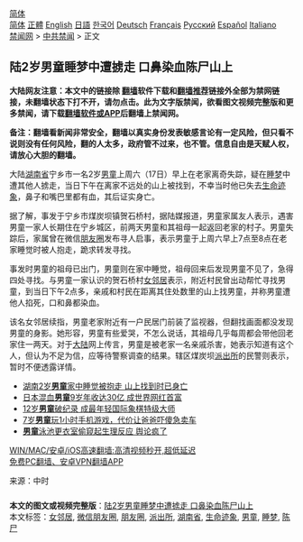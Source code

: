  <!-- 面包屑导航 --> <div class="breadcrumb"><!-- GTranslate: https://gtranslate.io/ -->  <div class="switcher notranslate">  <div class="selected">  <a href="#" onclick="return false;"> 简体</a>  </div>  <div class="option">  <a href="https://www.bannedbook.org" onclick="doGTranslate('zh-CN|zh-CN');jQuery('div.switcher div.selected a').html(jQuery(this).html());return false;" title="简体中文" class="nturl selected"> 简体</a>  <a href="https://www.bannedbook.org/zh-tw/" onclick="doGTranslate('zh-CN|zh-TW');jQuery('div.switcher div.selected a').html(jQuery(this).html());return false;" title="繁體中文" class="nturl"> 正體</a>  <a href="https://www.bannedbook.org/en/" onclick="doGTranslate('zh-CN|en');jQuery('div.switcher div.selected a').html(jQuery(this).html());return false;" title="English" class="nturl"> English</a>  <a href="https://www.bannedbook.org/ja/" onclick="doGTranslate('zh-CN|ja');jQuery('div.switcher div.selected a').html(jQuery(this).html());return false;" title="日本語" class="nturl"> 日語</a>  <a href="https://www.bannedbook.org/ko/" onclick="doGTranslate('zh-CN|ko');jQuery('div.switcher div.selected a').html(jQuery(this).html());return false;" title="한국어" class="nturl"> 한국어</a>  <a href="https://www.bannedbook.org/de/" onclick="doGTranslate('zh-CN|de');jQuery('div.switcher div.selected a').html(jQuery(this).html());return false;" title="Deutsch" class="nturl"> Deutsch</a>  <a href="https://www.bannedbook.org/fr/" onclick="doGTranslate('zh-CN|fr');jQuery('div.switcher div.selected a').html(jQuery(this).html());return false;" title="Français" class="nturl"> Français</a>  <a href="https://www.bannedbook.org/ru/" onclick="doGTranslate('zh-CN|ru');jQuery('div.switcher div.selected a').html(jQuery(this).html());return false;" title="Русский" class="nturl"> Русский</a>  <a href="https://www.bannedbook.org/es/" onclick="doGTranslate('zh-CN|es');jQuery('div.switcher div.selected a').html(jQuery(this).html());return false;" title="Español" class="nturl"> Español</a>  <a href="https://www.bannedbook.org/it/" onclick="doGTranslate('zh-CN|it');jQuery('div.switcher div.selected a').html(jQuery(this).html());return false;" title="Italiano" class="nturl"> Italiano</a>  </div>  </div>      <div class='breadcrumb-sub'><!-- Breadcrumb NavXT 6.3.0 --> <a href="https://www.bannedbook.org/" class="home">禁闻网</a> &gt; <a href="https://www.bannedbook.org/bnews/cbnews/" class="category">中共禁闻</a> &gt; 正文</div></div><h2>陆2岁男童睡梦中遭掳走 口鼻染血陈尸山上</h2> <p class="notice"><b>大陆网友注意：本文中的链接除 <a href="https://github.com/bannedbook/fanqiang" >翻墙</a>软件下载和<a href="https://github.com/killgcd/justmysocks/blob/master/README.md">翻墙推荐</a>链接外全部为禁网链接，未翻墙状态下打不开，请勿点击。此为文字版禁闻，欲看图文视频完整版和更多禁闻，请下载<a href="https://github.com/bannedbook/fanqiang">翻墙软件或APP</a>后翻墙上禁闻网。</p><p>备注：翻墙看新闻非常安全，翻墙以真实身份发表敏感言论有一定风险，但只看不说则没有任何风险，翻的人太多，政府管不过来，也不管。信息自由是天赋人权，请放心大胆的翻墙。</b></p>  <div class="entry"> <p id="conimg">大陆<a href="https://www.bannedbook.org/bnews/tag/%E6%B9%96%E5%8D%97%E7%9C%81/" class="st_tag internal_tag" rel="tag" title="标签 湖南省 下的日志">湖南省</a>宁乡市一名2岁<a href="https://www.bannedbook.org/bnews/tag/%e7%94%b7%e7%ab%a5/" class="st_tag internal_tag" rel="tag" title="标签 男童 下的日志">男童</a>上周六（17日）早上在老家离奇失踪，疑在<a href="https://www.bannedbook.org/bnews/tag/%E7%9D%A1%E6%A2%A6/" class="st_tag internal_tag" rel="tag" title="标签 睡梦 下的日志">睡梦</a>中遭其他人掳走，当日下午在离家不远处的山上被找到，不幸当时他已失去<a href="https://www.bannedbook.org/bnews/tag/%E7%94%9F%E5%91%BD%E8%BF%B9%E8%B1%A1/" class="st_tag internal_tag" rel="tag" title="标签 生命迹象 下的日志">生命迹象</a>，鼻子和嘴巴里都有血，其后证实身亡。</p> <p>据了解，事发于宁乡市煤炭坝镇贺石桥村，据陆媒报道，男童家属友人表示，遇害男童一家人长期住在宁乡城区，前两天男童和其祖母一起返回老家的村子。男童失踪后，家属曾在微信<a href="https://www.bannedbook.org/bnews/tag/%e6%9c%8b%e5%8f%8b%e5%9c%88/" class="st_tag internal_tag" rel="tag" title="标签 朋友圈 下的日志">朋友圈</a>发布寻人启事，表示男童于上周六早上7点至8点在老家睡觉时被人抱走，跪求转发寻找。</p>  <p>事发时男童的祖母已出门，男童则在家中睡觉，祖母回来后发现男童不见了，急得四处寻找。与男童一家认识的贺石桥村<a href="https://www.bannedbook.org/bnews/tag/%e5%a5%b3%e9%82%bb%e5%b1%85/" class="st_tag internal_tag" rel="tag" title="标签 女邻居 下的日志">女邻居</a>表示，附近村民曾出动帮忙寻找男童，到当日下午2点多，亲戚和村民在距离其住处数里的山上找男童，并称男童遭他人掐死，口和鼻都染血。</p> <p>该名女邻居续指，男童老家附近有一户民居门前装了监视器，但翻找画面都没发现男童的身影。她形容，男童有些爱哭，不怎么说话，其祖母几乎每周都会带他回老家住一两天。对于<span class='wp_keywordlink_affiliate'><a href="https://www.bannedbook.org/" title="大陆" target="_blank">大陆</a></span>网上传言，男童是被老家一名亲戚杀害，她表示知道有这个人，但认为不足为信，应等待警察调查的结果。辖区煤炭坝<a href="https://www.bannedbook.org/bnews/tag/%e6%b4%be%e5%87%ba%e6%89%80/" class="st_tag internal_tag" rel="tag" title="标签 派出所 下的日志">派出所</a>的民警则表示，暂时不便透露详情。</p>  <ul class='op-related-articles' title='相关阅读'> <li><a href='https://www.bannedbook.org/bnews/baitai/20210718/1589435.html' target='_blank'>湖南2岁<b>男童</b>家中睡觉被抱走 山上找到时已身亡</a></li> <li><a href='https://www.bannedbook.org/bnews/yule/20210709/1583325.html' target='_blank'>日本混血<b>男童</b>9岁年收达30亿 成世界网红首富</a></li> <li><a href='https://www.bannedbook.org/bnews/cnnews/20210703/1579413.html' target='_blank'>12岁<b>男童</b>破纪录 成最年轻国际象棋特级大师</a></li> <li><a href='https://www.bannedbook.org/bnews/cnnews/20210701/1577852.html' target='_blank'>7岁<b>男童</b>玩1小时手机游戏，代价让爸爸吓傻急卖车</a></li> <li><a href='https://www.bannedbook.org/bnews/lifebaike/20210614/1566575.html' target='_blank'><b>男童</b>泳池更衣室偷窥起生理反应 舆论疯了</a></li> </ul> <p class="texttj"> <a href="https://github.com/bannedbook/fanqiang/wiki/V2ray%E6%9C%BA%E5%9C%BA" target="_blank">WIN/MAC/安卓/iOS高速翻墙:高清视频秒开,超低延迟</a><br/> <a href="https://github.com/bannedbook/fanqiang/wiki/%E7%A6%81%E9%97%BB%E7%BD%91%E5%AE%89%E5%8D%93%E7%BF%BB%E5%A2%99%E6%96%B0%E9%97%BBAPP" target="_blank">免费PC翻墙、安卓VPN翻墙APP</a></p><p> 来源：中时 </p> <a name='sharetosocial'></a>  <div style="margin-bottom:5px;padding-bottom:5px;clear:both"> <div id="archive-pix-1" class="banner-ads"> <!-- AuctionX Display platform tag START --> <div id="26318x728x90x621x_ADSLOT2" clicktrack="%%CLICK_URL_ESC%%"></div> <!-- AuctionX Display platform tag END --> </div> <div id="archive-pix-2" class="banner-ads"> <!-- AuctionX Display platform tag START --> <div id="26315x300x250x621x_ADSLOT2" clicktrack="%%CLICK_URL_ESC%%"></div> <!-- AuctionX Display platform tag END --> </div> </div>    <div id="archive-pix-1" class="banner-ads"> <!-- AuctionX Display platform tag START --> <div id="26318x728x90x621x_ADSLOT3" clicktrack="%%CLICK_URL_ESC%%"></div> <!-- AuctionX Display platform tag END --> </div> <div><b>本文的图文或视频完整版</b>：<a href='https://www.bannedbook.org/bnews/cbnews/20210719/1589780.html'>陆2岁男童睡梦中遭掳走 口鼻染血陈尸山上</a></div>  </div><!--END ENTRY--> <div class="postfooter"> <div>本文标签：<a href="https://www.bannedbook.org/bnews/tag/%e5%a5%b3%e9%82%bb%e5%b1%85/" rel="tag">女邻居</a>, <a href="https://www.bannedbook.org/bnews/tag/%E5%BE%AE%E4%BF%A1%E6%9C%8B%E5%8F%8B%E5%9C%88/" rel="tag">微信朋友圈</a>, <a href="https://www.bannedbook.org/bnews/tag/%e6%9c%8b%e5%8f%8b%e5%9c%88/" rel="tag">朋友圈</a>, <a href="https://www.bannedbook.org/bnews/tag/%e6%b4%be%e5%87%ba%e6%89%80/" rel="tag">派出所</a>, <a href="https://www.bannedbook.org/bnews/tag/%E6%B9%96%E5%8D%97%E7%9C%81/" rel="tag">湖南省</a>, <a href="https://www.bannedbook.org/bnews/tag/%E7%94%9F%E5%91%BD%E8%BF%B9%E8%B1%A1/" rel="tag">生命迹象</a>, <a href="https://www.bannedbook.org/bnews/tag/%e7%94%b7%e7%ab%a5/" rel="tag">男童</a>, <a href="https://www.bannedbook.org/bnews/tag/%E7%9D%A1%E6%A2%A6/" rel="tag">睡梦</a>, <a href="https://www.bannedbook.org/bnews/tag/%E9%99%88%E5%B0%B8/" rel="tag">陈尸</a></div>  </div><!--END POSTFOOTER--> 